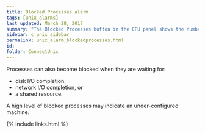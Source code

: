 ```yaml
---
title: ﻿Blocked Processes alarm
tags: [unix_alarms]
last_updated: March 28, 2017
summary: "The Blocked Processes button in the CPU panel shows the number of processes waiting on information to become available in memory."
sidebar: c_unix_sidebar
permalink: unix_alarm_blockedprocesses.html
id:
folder: ConnectUnix
---
```


Processes can also become blocked when they are waiting for:

* disk I/O completion,
* network I/O completion, or
* a shared resource.

A high level of blocked processes may indicate an under-configured machine.


{% include links.html %}
